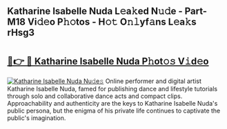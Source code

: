 ## Katharine Isabelle Nuda L𝚎a𝚔ed N𝚞𝚍e - Part-M18 Vi𝚍𝚎o P𝚑𝚘tos - H𝚘𝚝 O𝚗𝚕yf𝚊ns L𝚎a𝚔s rHsg3

# <h2><a href="http://kf8dtud.oniu.top/?m=Katharine+Isabelle+Nuda">🔗👉 🔴 Katharine Isabelle Nuda P𝚑ot𝚘𝚜 V𝚒d𝚎o</a></h2>

[![Katharine Isabelle Nuda Nu𝚍e𝚜](https://i.imgur.com/0qMVB7G.gif)](http://kf8dtud.oniu.top/?m=Katharine+Isabelle+Nuda)
Online performer and digital artist Katharine Isabelle Nuda, famed for publishing dance and lifestyle tutorials through solo and collaborative dance acts and compact clips. Approachability and authenticity are the keys to Katharine Isabelle Nuda's public persona, but the enigma of his private life continues to captivate the public's imagination.  
